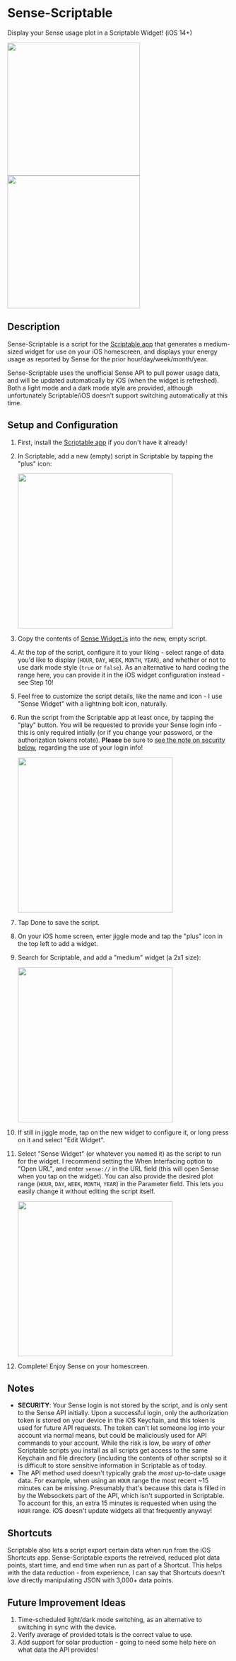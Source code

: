 # Sense-Scriptable
Display your Sense usage plot in a Scriptable Widget! (iOS 14+)

<img src="../assets/dark_hero.jpeg" height="300">  <img src="../assets/light_hero.jpeg" height="300">

## Description
Sense-Scriptable is a script for the [Scriptable app](https://scriptable.app) that generates a medium-sized widget for use on your iOS homescreen, and displays your energy usage as reported by Sense for the prior hour/day/week/month/year.

Sense-Scriptable uses the unofficial Sense API to pull power usage data, and will be updated automatically by iOS (when the widget is refreshed). Both a light mode and a dark mode style are provided, although unfortunately Scriptable/iOS doesn't support switching automatically at this time.

## Setup and Configuration
1. First, install the [Scriptable app](https://scriptable.app) if you don't have it already!
2. In Scriptable, add a new (empty) script in Scriptable by tapping the "plus" icon:

   <img src="../assets/scriptable.jpeg" width="350">
3. Copy the contents of [Sense Widget.js](https://github.com/cbpowell/Sense-Scriptable/blob/main/Sense%20Widget.js) into the new, empty script.
4. At the top of the script, configure it to your liking - select range of data you'd like to display (`HOUR`, `DAY`, `WEEK`, `MONTH`, `YEAR`), and whether or not to use dark mode style (`true` or `false`). As an alternative to hard coding the range here, you can provide it in the iOS widget configuration instead - see Step 10!
5. Feel free to customize the script details, like the name and icon - I use "Sense Widget" with a lightning bolt icon, naturally.
6. Run the script from the Scriptable app at least once, by tapping the "play" button. You will be requested to provide your Sense login info - this is only required intially (or if you change your password, or the authorization tokens rotate). **Please** be sure to [see the note on security below](https://github.com/cbpowell/Sense-Scriptable#notes), regarding the use of your login info!

   <img src="../assets/login_popup.jpeg" width="350">
7. Tap Done to save the script.
8. On your iOS home screen, enter jiggle mode and tap the "plus" icon in the top left to add a widget.
9. Search for Scriptable, and add a "medium" widget (a 2x1 size):

   <img src="../assets/add_widget.jpeg" width="350">
9. If still in jiggle mode, tap on the new widget to configure it, or long press on it and select "Edit Widget".
10. Select "Sense Widget" (or whatever you named it) as the script to run for the widget. I recommend setting the When Interfacing option to "Open URL", and enter `sense://` in the URL field (this will open Sense when you tap on the widget). You can also provide the desired plot range (`HOUR`, `DAY`, `WEEK`, `MONTH`, `YEAR`) in the Parameter field. This lets you easily change it without editing the script itself.
   
    <img src="../assets/config_widget.jpeg" width="350">
11. Complete! Enjoy Sense on your homescreen.

## Notes
- **SECURITY**: Your Sense login is not stored by the script, and is only sent to the Sense API initially. Upon a successful login, only the authorization token is stored on your device in the iOS Keychain, and this token is used for future API requests. The token can't let someone log into your account via normal means, but could be maliciously used for API commands to your account. While the risk is low, be wary of *other* Scriptable scripts you install as all scripts get access to the same Keychain and file directory (including the contents of other scripts) so it is difficult to store sensitive information in Scriptable as of today.
- The API method used doesn't typically grab the _most_ up-to-date usage data. For example, when using an `HOUR` range the most recent ~15 minutes can be missing. Presumably that's because this data is filled in by the Websockets part of the API, which isn't supported in Scriptable. To account for this, an extra 15 minutes is requested when using the `HOUR` range. iOS doesn't update widgets all that frequently anyway!

## Shortcuts
Scriptable also lets a script export certain data when run from the iOS Shortcuts app. Sense-Scriptable exports the retreived, reduced plot data points, start time, and end time when run as part of a Shortcut. This helps with the data reduction - from experience, I can say that Shortcuts doesn't _love_ directly manipulating JSON with 3,000+ data points.

## Future Improvement Ideas
1. Time-scheduled light/dark mode switching, as an alternative to switching in sync with the device.
2. Verify average of provided totals is the correct value to use.
3. Add support for solar production - going to need some help here on what data the API provides!

